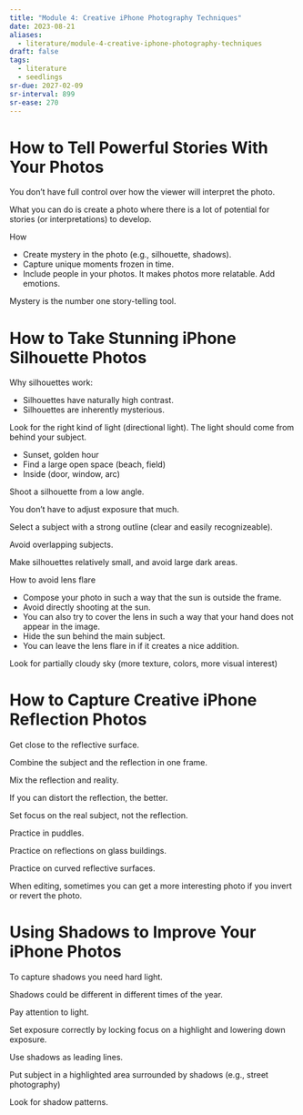 ```yaml
---
title: "Module 4: Creative iPhone Photography Techniques"
date: 2023-08-21
aliases:
  - literature/module-4-creative-iphone-photography-techniques
draft: false
tags:
  - literature
  - seedlings
sr-due: 2027-02-09
sr-interval: 899
sr-ease: 270
---
```

# How to Tell Powerful Stories With Your Photos

You don’t have full control over how the viewer will interpret the photo.

What you can do is create a photo where there is a lot of potential for stories (or interpretations) to develop.

How

- Create mystery in the photo (e.g., silhouette, shadows).
- Capture unique moments frozen in time.
- Include people in your photos. It makes photos more relatable. Add emotions.

Mystery is the number one story-telling tool.

# How to Take Stunning iPhone Silhouette Photos

Why silhouettes work:

- Silhouettes have naturally high contrast.
- Silhouettes are inherently mysterious.

Look for the right kind of light (directional light). The light should come from behind your subject.

- Sunset, golden hour
- Find a large open space (beach, field)
- Inside (door, window, arc)

Shoot a silhouette from a low angle.

You don’t have to adjust exposure that much.

Select a subject with a strong outline (clear and easily recognizeable).

Avoid overlapping subjects.

Make silhouettes relatively small, and avoid large dark areas.

How to avoid lens flare

- Compose your photo in such a way that the sun is outside the frame.
- Avoid directly shooting at the sun.
- You can also try to cover the lens in such a way that your hand does not appear in the image.
- Hide the sun behind the main subject.
- You can leave the lens flare in if it creates a nice addition.

Look for partially cloudy sky (more texture, colors, more visual interest)

# How to Capture Creative iPhone Reflection Photos

Get close to the reflective surface.

Combine the subject and the reflection in one frame.

Mix the reflection and reality.

If you can distort the reflection, the better.

Set focus on the real subject, not the reflection.

Practice in puddles.

Practice on reflections on glass buildings.

Practice on curved reflective surfaces.

When editing, sometimes you can get a more interesting photo if you invert or revert the photo.

# Using Shadows to Improve Your iPhone Photos

To capture shadows you need hard light.

Shadows could be different in different times of the year.

Pay attention to light.

Set exposure correctly by locking focus on a highlight and lowering down exposure.

Use shadows as leading lines.

Put subject in a highlighted area surrounded by shadows (e.g., street photography)

Look for shadow patterns.

